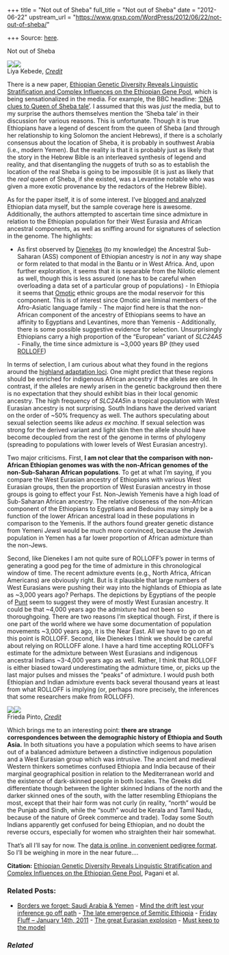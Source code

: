 +++
title = "Not out of Sheba"
full_title = "Not out of Sheba"
date = "2012-06-22"
upstream_url = "https://www.gnxp.com/WordPress/2012/06/22/not-out-of-sheba/"

+++
Source: [here](https://www.gnxp.com/WordPress/2012/06/22/not-out-of-sheba/).

Not out of Sheba

[![](https://i0.wp.com/blogs.discovermagazine.com/gnxp/files/2012/06/487px-Liya_Kebede_at_the_2008_Tribeca_Film_Festival.jpg?resize=231%2C267)![](https://i0.wp.com/blogs.discovermagazine.com/gnxp/files/2012/06/487px-Liya_Kebede_at_the_2008_Tribeca_Film_Festival.jpg?resize=231%2C267)](https://i0.wp.com/blogs.discovermagazine.com/gnxp/files/2012/06/487px-Liya_Kebede_at_the_2008_Tribeca_Film_Festival.jpg)  
Liya Kebede, [*Credit*](https://en.wikipedia.org/wiki/File:Liya_Kebede_at_the_2008_Tribeca_Film_Festival.JPG)

There is a new paper, [Ethiopian Genetic Diversity Reveals Linguistic Stratification and Complex Influences on the Ethiopian Gene Pool](http://www.sciencedirect.com/science/article/pii/S0002929712002716), which is being sensationalized in the media. For example, the BBC headline: [‘DNA clues to Queen of Sheba tale’](http://www.bbc.co.uk/news/science-environment-18526428). I assumed that this was *just* the media, but to my surprise the authors themselves mention the ‘Sheba tale’ in their discussion for various reasons. This is unfortunate. Though it is true Ethiopians have a legend of descent from the queen of Sheba (and through her relationship to king Solomon the ancient Hebrews), if there is a scholarly consensus about the location of Sheba, it is probably in southwest Arabia (i.e., modern Yemen). But the reality is that it is probably just as likely that the story in the Hebrew Bible is an interleaved synthesis of legend and reality, and that disentangling the nuggets of truth so as to establish the location of the real Sheba is going to be impossible (it is just as likely that the *real* queen of Sheba, if she existed, was a Levantine notable who was given a more exotic provenance by the redactors of the Hebrew Bible).

As for the paper itself, it is of some interest. I’ve [blogged and analyzed](http://blogs.discovermagazine.com/gnxp/2011/06/a-genomic-sketch-of-the-horn-of-africa/) Ethiopian data myself, but the sample coverage here is awesome. Additionally, the authors attempted to ascertain time since admixture in relation to the Ethiopian population for their West Eurasia and African ancestral components, as well as sniffing around for signatures of selection in the genome. The highlights:

- As first observed by [Dienekes](https://dienekes.blogspot.com/) (to my
  knowledge) the Ancestral Sub-Saharan (ASS) component of Ethiopian
  ancestry is *not* in any way shape or form related to that modal in
  the Bantu or in West Africa. And, upon further exploration, it seems
  that it is separable from the Nilotic element as well, though this is
  less assured (one has to be careful when overloading a data set of a
  particular group of populations) - In Ethiopia it seems that
  [Omotic](https://en.wikipedia.org/wiki/Omotic_languages) ethnic groups
  are the modal reservoir for this component. This is of interest since
  Omotic are liminal members of the Afro-Asiatic language family - The major find here is that the non-African component of the ancestry
  of Ethiopians seems to have an affinity to Egyptians and Levantines,
  more than Yemenis - Additionally, there is some possible suggestive evidence for
  selection. Unsurprisingly Ethiopians carry a high proportion of the
  “European” variant of *SLC24A5* - Finally, the time since admixture is \~3,000 years BP (they used
  [ROLLOFF](http://genetics.med.harvard.edu/reich/Reich_Lab/Welcome_files/2011Moorjani_PLOS.pdf))

In terms of selection, I am curious about what they found in the regions around the [highland adaptation loci](http://genomebiology.com/2012/13/1/R1). One might predict that these regions should be enriched for indigenous African ancestry if the alleles are old. In contrast, if the alleles are newly arisen in the genetic background then there is no expectation that they should exhibit bias in their local genomic ancestry. The high frequency of *SLC24A5*in a tropical population with West Eurasian ancestry is not surprising. South Indians have the derived variant on the order of \~50% frequency as well. The authors speculating about sexual selection seems like a*deus ex machina*. If sexual selection was strong for the derived variant and light skin then the allele should have become decoupled from the rest of the genome in terms of phylogeny (spreading to populations with lower levels of West Eurasian ancestry).

Two major criticisms. First, **I am not clear that the comparison with non-African Ethiopian genomes was with the non-African genomes of the non-Sub-Saharan African populations**. To get at what I’m saying, if you compare the West Eurasian ancestry of Ethiopians with various West Eurasian groups, then the proportion of West Eurasian ancestry in those groups is going to effect your Fst. Non-Jewish Yemenis have a high load of Sub-Saharan African ancestry. The relative closeness of the non-African component of the Ethiopians to Egyptians and Bedouins may simply be a function of the lower African ancestral load in these populations in comparison to the Yemenis. If the authors found greater genetic distance from Yemeni *Jews*I would be much more convinced, because the Jewish population in Yemen has a far lower proportion of African admixture than the non-Jews.

Second, like Dienekes I am not quite sure of ROLLOFF’s power in terms of generating a good peg for the time of admixture in this chronological window of time. The recent admixture events (e.g., North Africa, African Americans) are obviously right. But is it plausible that large numbers of West Eurasians were pushing their way into the highlands of Ethiopia as late as \~3,000 years ago? Perhaps. The depictions by Egyptians of the people of [Punt](https://en.wikipedia.org/wiki/Land_of_Punt) seem to suggest they were of mostly West Eurasian ancestry. It could be that \~4,000 years ago the admixture had not been so thoroughgoing. There are two reasons I’m skeptical though. First, if there is one part of the world where we have some documentation of population movements \~3,000 years ago, it is the Near East. All we have to go on at this point is ROLLOFF. Second, like Dienekes I think we should be careful about relying on ROLLOFF alone. I have a hard time accepting ROLLOFF’s estimate for the admixture between West Eurasians and indigenous ancestral Indians \~3-4,000 years ago as well. Rather, I think that ROLLOFF is either biased toward underestimating the admixture time, or, picks up the last major pulses and misses the “peaks” of admixture. I would push both Ethiopian and Indian admixture events back several thousand years at least from what ROLLOFF is implying (or, perhaps more precisely, the inferences that some researchers make from ROLLOFF).

[![](https://i0.wp.com/blogs.discovermagazine.com/gnxp/files/2012/06/800px-Freida_Pinto_Goa_2010.jpg?resize=233%2C243)![](https://i0.wp.com/blogs.discovermagazine.com/gnxp/files/2012/06/800px-Freida_Pinto_Goa_2010.jpg?resize=233%2C243)](https://i0.wp.com/blogs.discovermagazine.com/gnxp/files/2012/06/800px-Freida_Pinto_Goa_2010.jpg)  
Frieda Pinto, [*Credit*](https://en.wikipedia.org/wiki/File:Freida_Pinto_Goa_2010.jpg)

Which brings me to an interesting point: **there are strange correspondences between the demographic history of Ethiopia and South Asia.** In both situations you have a population which seems to have arisen out of a balanced admixture between a distinctive indigenous population and a West Eurasian group which was intrusive. The ancient and medieval Western thinkers sometimes confused Ethiopia and India because of their marginal geographical position in relation to the Mediterranean world and the existence of dark-skinned people in both locales. The Greeks did differentiate though between the lighter skinned Indians of the north and the darker skinned ones of the south, with the latter resembling Ethiopians the most, except that their hair form was not curly (in reality, “north” would be the Punjab and Sindh, while the “south” would be Kerala and Tamil Nadu, because of the nature of Greek commerce and trade). Today some South Indians apparently get confused for being Ethiopian, and no doubt the reverse occurs, especially for women who straighten their hair somewhat.

That’s all I’ll say for now. The [data is online, in convenient pedigree format](http://mega.bioanth.cam.ac.uk/data/Ethiopia/). So I’ll be weighing in more in the near future….

**Citation:** [Ethiopian Genetic Diversity Reveals Linguistic Stratification and Complex Influences on the Ethiopian Gene Pool](https://dx.doi.org/10.1016/j.bbr.2011.03.031), Pagani et al.

### Related Posts:

- [Borders we forget: Saudi Arabia &
  Yemen](https://www.gnxp.com/WordPress/2010/10/21/borders-we-forget-saudi-arabia-yemen/) - [Mind the drift lest your inference go off
  path](https://www.gnxp.com/WordPress/2015/08/27/mind-the-drift-lest-your-inference-go-off-path/) - [The late emergence of Semitic
  Ethiopia](https://www.gnxp.com/WordPress/2019/07/08/the-late-emergence-of-semitic-ethiopia/) - [Friday Fluff – January 14th,
  2011](https://www.gnxp.com/WordPress/2011/01/14/friday-fluff-january-14th-2011/) - [The great Eurasian
  explosion](https://www.gnxp.com/WordPress/2012/09/17/the-great-eurasian-explosion/) - [Must keep to the
  model](https://www.gnxp.com/WordPress/2006/08/18/must-keep-to-the-model/)

### *Related*

[](https://www.addtoany.com/add_to/facebook?linkurl=https%3A%2F%2Fwww.gnxp.com%2FWordPress%2F2012%2F06%2F22%2Fnot-out-of-sheba%2F&linkname=Not%20out%20of%20Sheba "Facebook")[](https://www.addtoany.com/add_to/twitter?linkurl=https%3A%2F%2Fwww.gnxp.com%2FWordPress%2F2012%2F06%2F22%2Fnot-out-of-sheba%2F&linkname=Not%20out%20of%20Sheba "Twitter")[](https://www.addtoany.com/add_to/email?linkurl=https%3A%2F%2Fwww.gnxp.com%2FWordPress%2F2012%2F06%2F22%2Fnot-out-of-sheba%2F&linkname=Not%20out%20of%20Sheba "Email")[](https://www.addtoany.com/share)
